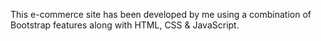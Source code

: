 This e-commerce site has been developed by me using a combination of Bootstrap features along with HTML, CSS & JavaScript.

